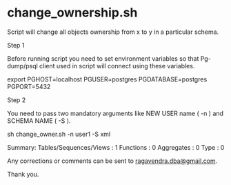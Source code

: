 change_ownership.sh
===================

Script will change all objects ownership from x to y in a particular schema. 


Step 1

Before running script you need to set environment variables so that Pg-dump/psql client used in script will connect using these variables.

export PGHOST=localhost PGUSER=postgres PGDATABASE=postgres PGPORT=5432

Step 2

You need to pass two mandatory arguments like NEW USER name ( -n ) and SCHEMA NAME ( -S ).

sh change_owner.sh -n user1 -S xml

Summary:
        Tables/Sequences/Views : 1
        Functions              : 0
        Aggregates             : 0
        Type                   : 0


Any corrections or comments can be sent to ragavendra.dba@gmail.com.

Thank you.
